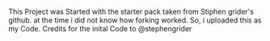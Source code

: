This Project was Started with the starter pack taken from Stiphen grider's github. at the time i did not know how forking worked. So, i uploaded this as my Code. 
Credits for the inital Code to @stephengrider
